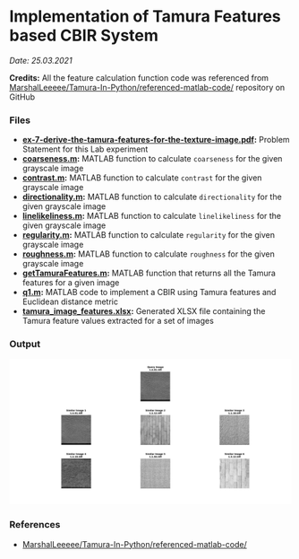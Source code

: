 # Implementation of Tamura Features based CBIR System
*Date: 25.03.2021*

**Credits:** All the feature calculation function code was referenced from [MarshalLeeeee/Tamura-In-Python/referenced-matlab-code/](https://github.com/MarshalLeeeeee/Tamura-In-Python/tree/master/referenced-matlab-code) repository on GitHub

### Files
- **[ex-7-derive-the-tamura-features-for-the-texture-image.pdf](./ex-7-derive-the-tamura-features-for-the-texture-image.pdf):** Problem Statement for this Lab experiment
- **[coarseness.m](.coarseness/.m):** MATLAB function to calculate `coarseness` for the given grayscale image
- **[contrast.m](./contrast.m):** MATLAB function to calculate `contrast` for the given grayscale image
- **[directionality.m](./directionality.m):** MATLAB function to calculate `directionality` for the given grayscale image
- **[linelikeliness.m](./linelikeliness.m):** MATLAB function to calculate `linelikeliness` for the given grayscale image
- **[regularity.m](./regularity.m):** MATLAB function to calculate `regularity` for the given grayscale image
- **[roughness.m](./roughness.m):** MATLAB function to calculate `roughness` for the given grayscale image
- **[getTamuraFeatures.m](./getTamuraFeatures.m):** MATLAB function that returns all the Tamura features for a given image
- **[q1.m](./q1.m):** MATLAB code to implement a CBIR using Tamura features and Euclidean distance metric
- **[tamura_image_features.xlsx](./tamura_image_features.xlsx):** Generated XLSX file containing the Tamura feature values extracted for a set of images

### Output
[![q1-output-1][1.1]][1.1]

### References
- [MarshalLeeeee/Tamura-In-Python/referenced-matlab-code/](https://github.com/MarshalLeeeeee/Tamura-In-Python/tree/master/referenced-matlab-code)

[1.1]: ./output-1.jpg

